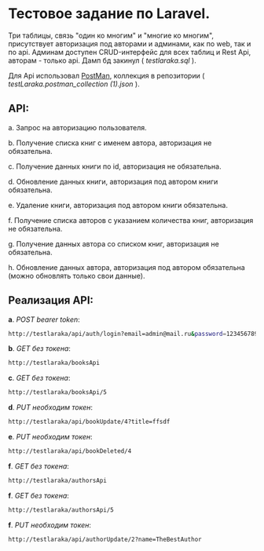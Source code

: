# Тестовое задание по Laravel. 

Три таблицы, связь "один ко многим" и "многие ко многим", присутствует авторизация под авторами и админами, как по web, так и по api. Админам доступен CRUD-интерфейс для всех таблиц и Rest Api, авторам - только api. Дамп бд закинул ( *testlaraka.sql* ).

Для Api использовал [PostMan](https://www.postman.com/), коллекция в репозитории ( *testLaraka.postman_collection (1).json* ).
 
## API:

a.	Запрос на авторизацию пользователя.

b.	Получение списка книг с именем автора, авторизация не обязательна.

c.	Получение данных книги по id, авторизация не обязательна.

d.	Обновление данных книги, авторизация под автором книги обязательна.

e.	Удаление книги, авторизация под автором книги обязательна.

f.	Получение списка авторов с указанием количества книг, авторизация не обязательна.

g.	Получение данных автора со списком книг, авторизация не обязательна.

h.	Обновление данных автора, авторизация под  автором обязательна (можно обновлять только свои данные).

## Реализация API:



**a**. *POST bearer token*:

```bash
http://testlaraka/api/auth/login?email=admin@mail.ru&password=123456789   	
``` 



**b**. *GET без токена*:
```bash
http://testlaraka/booksApi 		
``` 

**c**. *GET без токена*:
```bash
http://testlaraka/booksApi/5 		
``` 

**d**. *PUT необходим токен*:
```bash
http://testlaraka/api/bookUpdate/4?title=ffsdf 		
``` 

**e**. *PUT необходим токен*:
```bash
http://testlaraka/api/bookDeleted/4 		
``` 

**f**. *GET без токена*:
```bash
http://testlaraka/authorsApi		
``` 

**f**. *GET без токена*:
```bash
http://testlaraka/authorsApi/5		
``` 

**f**. *PUT необходим токен*:
```bash
http://testlaraka/api/authorUpdate/2?name=TheBestAuthor
``` 
